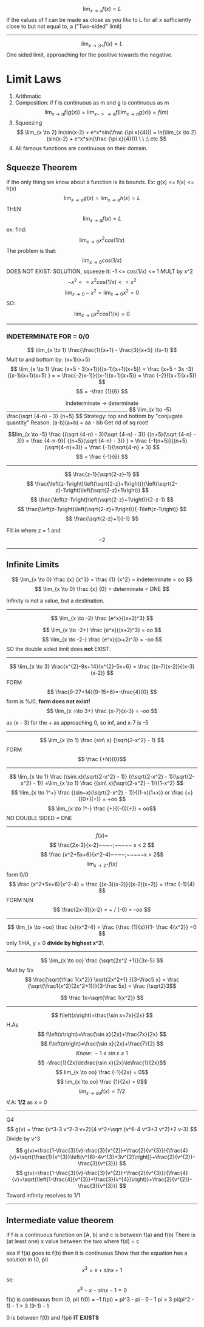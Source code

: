 $$ \lim_{x\to x}f(x) = L$$
If the values of f can be made as close as *you like* to L for all x sufficiently close to but not equal to, a ("Two-sided" limit)
_______________________
$$ \lim_{x\to 3+}f(x) = L$$
One sided limit, approaching for the positive towards the negative. 
# Limit Laws
1. Arithmatic
2. Composition:  if f is continuous as m and g is continuous as m $$ \lim_{x \to a} f(g(x)) = \lim_{x -> \to a} f(\lim_{x \to a} g(x)) = f(m) $$
3.  Squeezing $$ \lim_{x \to 2} ln(sin(x-2) + e^x*sin(\frac {\pi x}{4})) = ln(\lim_{x \to 2} (sin(x-2) + e^x*sin(\frac {\pi x}{4}))) \ \ ;\ etc $$
5. All famous functions are continuous on their domain.
## Squeeze Theorem
If the only thing we know about a function is its bounds. Ex:
g(x) <= f(x) <= h(x) 
$$ \lim_{x \to a} g(x) = \lim_{x \to a} h(x) = L $$
THEN
$$ \lim_{x \to a} f(x) = L $$
ex:
find:
$$ \lim_{x \to 0} x^2cos(1/x) $$
The problem is that:
$$ \lim_{x \to 0} cos(1/x) $$ DOES NOT EXIST:
SOLUTION, squeeze it:
-1 <= cos(1/x) <= 1
MULT by x^2
$$ -x^2 <= x^2 cos(1/x) <= x^2 $$
$$ \lim_{x \to 0} -x^2 =\lim_{x \to 0} x^2 = 0 $$
SO:
$$ \lim_{x \to 0} x^2cos(1/x) = 0 $$
________________________
### INDETERMINATE FOR = 0/0
$$ \lim_{x \to 1} \frac{\frac{1}{x+1} - \frac{3}{x+5} }{x-1} $$
Mult to and bottom by: (x+1)(x+5)
$$ \lim_{x \to 1} \frac {x+5 - 3(x+1)}{(x-1)(x+1)(x+5)} = \frac {x+5 - 3x -3} {(x-1)(x+1)(x+5) } =  = \frac{-2(x-1)}{(x-1)(x+1)(x+5)} = \frac {-2}{(x+1)(x+5)} $$
$$ = -\frac {1}{6} $$
<center>indeterminate -> determinate</center>
__________________________________________________
$$ \lim_{x \to -5} \frac{\sqrt {4-n} - 3} {n+5} $$
Strategy: top and bottom by "conjugate quantity"
Reason: (a-b)(a+b) = aa - bb
Get rid of sq root!

$$lim_{x \to -5} \frac {(\sqrt {4-n} - 3)(\sqrt {4-n} - 3)} {(n+5)(\sqrt {4-n} - 3)} = \frac {4-n-9}{ {(n+5)(\sqrt {4-n} - 3)} } = \frac {-1(n+5)}{(n+5)(\sqrt{4-n}+3)} = \frac {-1}{\sqrt{4-n} + 3} $$
$$ = \frac {-1}{6} $$
_________________________
$$ \frac{z-1}{\sqrt{2-z}-1} $$
$$ \frac{\left(z-1\right)\left(\sqrt{2-z}+1\right)}{\left(\sqrt{2-z}-1\right)\left(\sqrt{2-z}+1\right)} $$
$$ \frac{\left(z-1\right)\left(\sqrt{2-z}+1\right)}{2-z-1} $$
$$ \frac{\left(z-1\right)\left(\sqrt{2-z}+1\right)}{-1\left(z-1\right)} $$
$$ \frac{\sqrt{2-z}+1}{-1} $$

FIll in where z = 1
and $$ -2 $$
______________________________
## Infinite Limits
$$ \lim_{x \to 0} \frac {x} {x^3} = \frac {1} {x^2} = indeterminate = oo $$
$$ \lim_{x \to 0} \frac {x} {0}  = determinate = DNE $$

Infinity is not a value, but a destination. 
_____________
$$ \lim_{x \to -2} \frac {e^x}{(x+2)^3} $$

$$ \lim_{x \to -2+} \frac {e^x}{(x+2)^3} = oo $$
$$ \lim_{x \to -2-} \frac {e^x}{(x+2)^3} = -oo $$
SO the double sided limit does **not** EXIST.
______________________
$$ \lim_{x \to 3} \frac{x^{2}-9x+14}{x^{2}-5x+6} = \frac {(x-7)(x-2)}{(x-3)(x-2)} $$
FORM
$$ \frac{9-27+14}{9-15+6}=-\frac{4}{0} $$
form is %/0, **form does not exist!**
$$ \lim_{x =\to 3+} \frac {x-7}{x-3}  = -oo $$

as (x - 3) for the + as approaching 0, so inf, and x-7 is -5
_____________
$$ \lim_{x \to 1} \frac {sin\ x} {\sqrt{2-x^2} - 1} $$
FORM
$$ \frac {+N}{0}$$
________
$$ \lim_{x \to 1} \frac {(sin\ x)(\sqrt{2-x^2} - 1)} {(\sqrt{2-x^2} - 1)(\sqrt{2-x^2} - 1)} =\lim_{x \to 1} \frac  {(sin\ x)(\sqrt{2-x^2} - 1)}{1-x^2} $$
$$ \lim_{x \to 1^+} \frac {(sin~x)(\sqrt{2-x^2} - 1)}{(1-x)(1+x)} or \frac {+}{(0+)(+)} = +oo $$
$$ \lim_{x \to 1^-} \frac {+}{(-0)(+)} = oo$$
NO DOUBLE SIDED = DNE
________________
$$ f(x) = $$
$$ \frac{2x-3}{x-2}~~~~;~~~~~ x < 2 $$
$$ \frac {x^2+5x+6}{x^2-4}~~~~;~~~~~x > 2$$
$$\lim_{x \to 2^+} f(x) $$
form 0/0
$$ \frac {x^2+5x+6}{x^2-4} = \frac {(x-3)(x-2)}{(x-2)(x+2)} = \frac {-1}{4} $$
FORM N/N
$$ \frac{2x-3}{x-2} = + / (-0) = -oo $$
___________________
$$ \lim_{x \to +oo} \frac {x}{x^2-4} = \frac {\frac {1}{x}}{1- \frac 4{x^2}} =0 $$
only 1 HA, y = 0
**divide by highest x^2**\
___________________
$$ \lim_{x \to oo} \frac {\sqrt{2x^2 +1}}{3x-5} $$
Mult by 1/x
$$ \frac{\sqrt{\frac 1{x^2}} \sqrt{2x^2+1} }{3-\frac5 x} = \frac {\sqrt{\frac1{x^2}(2x^2+1)}}{3-\frac 5x} = \frac {\sqrt2}3$$

$$ \frac 1x=\sqrt{\frac 1{x^2}} $$
_________________________________
$$ f\left(x\right)=\frac{\sin x+7x}{2x} $$
H.As
$$ f\left(x\right)=\frac{\sin x}{2x}+\frac{7x}{2x} $$
$$ f\left(x\right)=\frac{\sin x}{2x}+\frac{7}{2} $$
$$ Know:\ -1\ \le\ \sin x\ \le\ 1 $$$$ -\frac{1}{2x}\le\frac{\sin x}{2x}\le\frac{1}{2x}$$
$$ lim_{x \to oo} \frac {-1}{2x} = 0$$
$$ lim_{x \to oo} \frac {1}{2x} = 0$$$$ lim_{x \to oo} f(x) = 7/2 $$
V.A:
**1/2** as x = 0
_________________
Q4
$$ g(v) = \frac {v^3-3 v^2-3 v+2}{4 v^2+\sqrt {v^6-4 v^3+3 v^2}+2 v-3} $$
Divide by v^3

$$ g(v)=\frac{1-\frac{3}{v}-\frac{3}{v^{2}}+\frac{2}{v^{3}}}{\frac{4}{v}+\sqrt{\frac{1}{v^{3}}\left(v^{6}-4v^{3}+3v^{2}\right)}+\frac{2}{v^{2}}-\frac{3}{v^{3}}} $$
$$ g(v)=\frac{1-\frac{3}{v}-\frac{3}{v^{2}}+\frac{2}{v^{3}}}{\frac{4}{v}+\sqrt{\left(1-\frac{4}{v^{3}}+\frac{3}{v^{4}}\right)}+\frac{2}{v^{2}}-\frac{3}{v^{3}}} $$
Toward infinity resolves to 1/1
______________________________________
## Intermediate value theorem
if f is a continuous function on \[A, b] and c is between f(a) and f(b)
There is (at least one) x value between  the two where f(d) = c

aka if f(a) goes to f(b) then it is continuous
Show that the equation has a solution in (0, pi)
$$ x^3 = x + sin x + 1$$
so:
$$ x^3 - x - sin  x - 1 = 0 $$
f(x) is continuous from (0, pi)
f(0) = -1
f(pi) = pi^3 - pi - 0 - 1
pi > 3
pi(pi^2 - 1) - 1
\> 3 (9-1) - 1

0 is between f(0) and f(pi)
**IT EXISTS**
